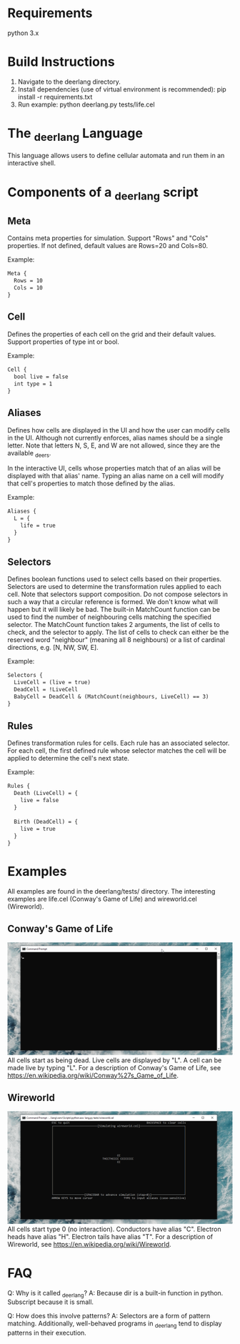 # Requirements
python 3.x

# Build Instructions
1. Navigate to the deerlang directory.
2. Install dependencies (use of virtual environment is recommended): pip install -r requirements.txt
3. Run example: python deerlang.py tests/life.cel

# The <sub>deerlang</sub> Language
This language allows users to define cellular automata and run them in an interactive shell.

# Components of a <sub>deerlang</sub> script
## Meta
Contains meta properties for simulation. Support "Rows" and "Cols" properties. If not defined, default values are Rows=20 and Cols=80.

Example:
```
Meta {
  Rows = 10
  Cols = 10  
}
```

## Cell
Defines the properties of each cell on the grid and their default values. Support properties of type int or bool.

Example:
```
Cell {
  bool live = false
  int type = 1
}
```

## Aliases
Defines how cells are displayed in the UI and how the user can modify cells in the UI. Although not currently enforces, alias names should be a single letter. Note that letters N, S, E, and W are not allowed, since they are the available <sub>deers</sub>.

In the interactive UI, cells whose properties match that of an alias will be displayed with that alias' name. Typing an alias name on a cell will modify that cell's properties to match those defined by the alias.

Example:
```
Aliases {
  L = {
    life = true
  }
}
```

## Selectors
Defines boolean functions used to select cells based on their properties. Selectors are used to determine the transformation rules applied to each cell. Note that selectors support composition. Do not compose selectors in such a way that a circular reference is formed. We don't know what will happen but it will likely be bad. The built-in MatchCount function can be used to find the number of neighbouring cells matching the specified selector. The MatchCount function takes 2 arguments, the list of cells to check, and the selector to apply. The list of cells to check can either be the reserved word "neighbour" (meaning all 8 neighbours) or a list of cardinal directions, e.g. [N, NW, SW, E].

Example:
```
Selectors {
  LiveCell = (live = true)
  DeadCell = !LiveCell
  BabyCell = DeadCell & (MatchCount(neighbours, LiveCell) == 3)
}
```

## Rules
Defines transformation rules for cells. Each rule has an associated selector. For each cell, the first defined rule whose selector matches the cell will be applied to determine the cell's next state.

Example:
```
Rules {
  Death (LiveCell) = {
    live = false
  }

  Birth (DeadCell) = {
    live = true
  }
}
```

# Examples
All examples are found in the deerlang/tests/ directory. The interesting examples are life.cel (Conway's Game of Life) and wireworld.cel (Wireworld).

## Conway's Game of Life
![](gifs/deerlang_life.gif)
All cells start as being dead. Live cells are displayed by "L". A cell can be made live by typing "L". For a description of Conway's Game of Life, see https://en.wikipedia.org/wiki/Conway%27s_Game_of_Life.

## Wireworld
![](gifs/deerlang_wireworld.gif)
All cells start type 0 (no interaction). Conductors have alias "C". Electron heads have alias "H". Electron tails have alias "T". For a description of Wireworld, see https://en.wikipedia.org/wiki/Wireworld.

# FAQ

Q: Why is it called <sub>deerlang</sub>?
A: Because dir is a built-in function in python. Subscript because it is small.

Q: How does this involve patterns?
A: Selectors are a form of pattern matching. Additionally, well-behaved programs in <sub>deerlang</sub> tend to display patterns in their execution.

